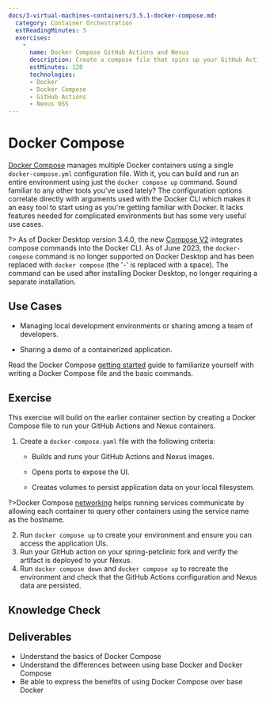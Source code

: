 ```yaml
---
docs/3-virtual-machines-containers/3.5.1-docker-compose.md:
  category: Container Orchestration
  estReadingMinutes: 5
  exercises:
    -
      name: Docker Compose GitHub Actions and Nexus
      description: Create a compose file that spins up your GitHub Actions and Nexus containers, exposing ports, and using volumes for persistent storage
      estMinutes: 120
      technologies:
      - Docker
      - Docker Compose
      - GitHub Actions
      - Nexus OSS
---
```


# Docker Compose

[Docker Compose](https://docs.docker.com/compose/) manages multiple Docker containers using a single `docker-compose.yml` configuration file. With it, you can build and run an entire environment using just the `docker compose up` command. Sound familiar to any other tools you've used lately? The configuration options correlate directly with arguments used with the Docker CLI which makes it an easy tool to start using as you're getting familiar with Docker. It lacks features needed for complicated environments but has some very useful use cases.

?> As of Docker Desktop version 3.4.0, the new [Compose V2](https://docs.docker.com/compose/cli-command/) integrates compose commands into the Docker CLI. As of June 2023, the `docker-compose` command is no longer supported on Docker Desktop and has been replaced with `docker compose` (the '-' is replaced with a space). The command can be used after installing Docker Desktop, no longer requiring a separate installation.

## Use Cases

- Managing local development environments or sharing among a team of developers.

- Sharing a demo of a containerized application.

Read the Docker Compose [getting started](https://docs.docker.com/compose/gettingstarted/) guide to familiarize yourself with writing a Docker Compose file and the basic commands.

## Exercise

This exercise will build on the earlier container section by creating a Docker Compose file to run your GitHub Actions and Nexus containers.

1. Create a `docker-compose.yaml` file with the following criteria:

    - Builds and runs your GitHub Actions and Nexus images.

    - Opens ports to expose the UI.

    - Creates volumes to persist application data on your local filesystem.

?>Docker Compose [networking](https://docs.docker.com/compose/networking/) helps running services communicate by allowing each container to query other containers using the service name as the hostname.

2. Run `docker compose up` to create your environment and ensure you can access the application UIs.
3. Run your GitHub action on your spring-petclinic fork and verify the artifact is deployed to your Nexus.
4. Run `docker compose down` and `docker compose up` to recreate the environment and check that the GitHub Actions configuration and Nexus data are persisted.

## Knowledge Check

<div class="quizdown">
  <div id="chapter-3/3.5.1/docker-compose-quiz.js"></div>
</div>

## Deliverables

- Understand the basics of Docker Compose
- Understand the differences between using base Docker and Docker Compose
- Be able to express the benefits of using Docker Compose over base Docker
